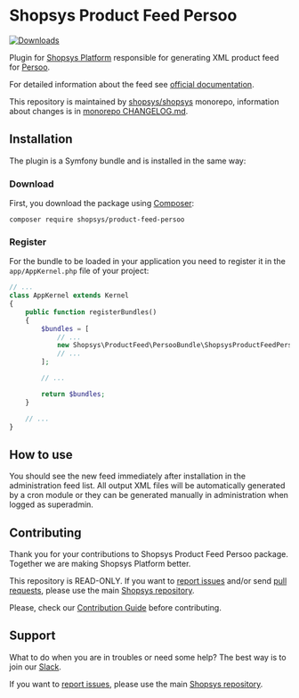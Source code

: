 # Shopsys Product Feed Persoo

[![Downloads](https://img.shields.io/packagist/dt/shopsys/product-feed-persoo.svg)](https://packagist.org/packages/shopsys/product-feed-persoo)

Plugin for [Shopsys Platform](https://www.shopsys-framework.com) responsible for generating XML product feed for [Persoo](https://persoo.cz).

For detailed information about the feed see [official documentation](https://support.persoo.ai/technical-guide/data-tables/products/).

This repository is maintained by [shopsys/shopsys] monorepo, information about changes is in [monorepo CHANGELOG.md](https://github.com/shopsys/shopsys/blob/master/CHANGELOG.md).

## Installation

The plugin is a Symfony bundle and is installed in the same way:

### Download

First, you download the package using [Composer](https://getcomposer.org/):

```
composer require shopsys/product-feed-persoo
```

### Register

For the bundle to be loaded in your application you need to register it in the `app/AppKernel.php` file of your project:

```php
// ...
class AppKernel extends Kernel
{
    public function registerBundles()
    {
        $bundles = [
            // ...
            new Shopsys\ProductFeed\PersooBundle\ShopsysProductFeedPersooBundle(),
            // ...
        ];

        // ...

        return $bundles;
    }

    // ...
}
```

## How to use

You should see the new feed immediately after installation in the administration feed list.
All output XML files will be automatically generated by a cron module or they can be generated manually in administration when logged as superadmin.

## Contributing

Thank you for your contributions to Shopsys Product Feed Persoo package.
Together we are making Shopsys Platform better.

This repository is READ-ONLY.
If you want to [report issues](https://github.com/shopsys/shopsys/issues/new) and/or send [pull requests](https://github.com/shopsys/shopsys/compare),
please use the main [Shopsys repository](https://github.com/shopsys/shopsys).

Please, check our [Contribution Guide](https://github.com/shopsys/shopsys/blob/master/CONTRIBUTING.md) before contributing.

## Support

What to do when you are in troubles or need some help?
The best way is to join our [Slack](https://join.slack.com/t/shopsysframework/shared_invite/zt-11wx9au4g-e5pXei73UJydHRQ7nVApAQ).

If you want to [report issues](https://github.com/shopsys/shopsys/issues/new), please use the main [Shopsys repository](https://github.com/shopsys/shopsys).

[shopsys/shopsys]: (https://github.com/shopsys/shopsys)
